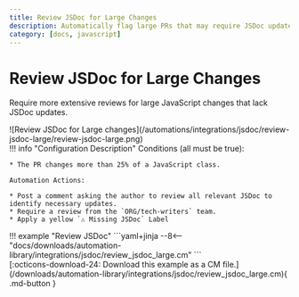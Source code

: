 ```yaml
---
title: Review JSDoc for Large Changes
description: Automatically flag large PRs that may require JSDoc updates.
category: [docs, javascript]
---
```

# Review JSDoc for Large Changes

Require more extensive reviews for large JavaScript changes that lack JSDoc updates.

<div class="automationImage" markdown="1">
![Review JSDoc for Large changes](/automations/integrations/jsdoc/review-jsdoc-large/review-jsdoc-large.png)
</div>
<div class="automationDescription" markdown="1">
!!! info "Configuration Description"
    Conditions (all must be true):

    * The PR changes more than 25% of a JavaScript class.

    Automation Actions:

    * Post a comment asking the author to review all relevant JSDoc to identify necessary updates.
    * Require a review from the `ORG/tech-writers` team.
    * Apply a yellow `⚠️ Missing JSDoc` Label


</div>
<div class="automationExample" markdown="1">
!!! example "Review JSDoc"
    ```yaml+jinja
    --8<-- "docs/downloads/automation-library/integrations/jsdoc/review_jsdoc_large.cm"
    ```
    <div class="result" markdown>
      <span>
      [:octicons-download-24: Download this example as a CM file.](/downloads/automation-library/integrations/jsdoc/review_jsdoc_large.cm){ .md-button }
      </span>
    </div>
</div>
